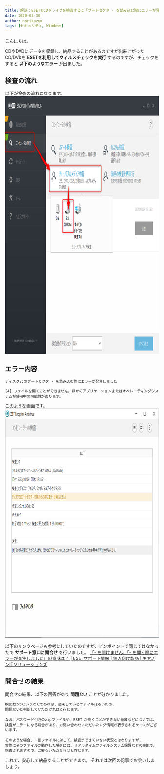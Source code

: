 ```yaml
---
title: 解決：ESETでCDドライブを検査すると「ブートセクタ - を読み込む際にエラーが発生しました」となる件
date: 2020-03-30
author: norikazum
tags: [セキュリティ, Windows]
---
```


こんにちは。

CDやDVDにデータを収録し、納品することがあるのですが出来上がったCD/DVDを **ESETを利用してウィルスチェックを実行** するのですが、チェックをすると **以下のようなエラー** が出ました。

## 検査の流れ
以下が検査の流れになります。
<a href="images/inspection-of-cd-drive-with-eset-results-in-an-error-occurred-when-reading-the-boot-sector-1.png"><img src="images/inspection-of-cd-drive-with-eset-results-in-an-error-occurred-when-reading-the-boot-sector-1.png" alt="" width="1125" height="843" class="alignnone size-full wp-image-12384" /></a>

## エラー内容
`ディスクE:のブートセクタ - を読み込む際にエラーが発生しました`

`[4] ファイルを開くことができません。ほかのアプリケーションまたはオペレーティングシステムが使用中の可能性があります。`

このような画面です。
<a href="images/inspection-of-cd-drive-with-eset-results-in-an-error-occurred-when-reading-the-boot-sector-2.png"><img src="images/inspection-of-cd-drive-with-eset-results-in-an-error-occurred-when-reading-the-boot-sector-2.png" alt="" width="996" height="748" class="alignnone size-full wp-image-12361" /></a>

以下のリンクページも参考にしていたのですが、ピンポイントで同じではなかったで **サポート窓口に問合せ** を行いました。
[「- を開けません」「- を開く際にエラーが発生しました」の意味は？ | ESETサポート情報 | 個人向け製品 | キヤノンITソリューションズ](https://eset-support.canon-its.jp/faq/show/191?category_id=34&site_domain=private)

## 問合せの結果
問合せの結果、以下の回答があり **問題ない** ことが分かりました。

```
検出数が0ということであれば、感染しているファイルはないため、
問題ないと判断していただければと存じます。

なお、パスワード付きのzipファイルや、ESET が開くことができない領域などについては、
検査がエラーになる場合があり、お問い合わせいただいたログ情報が表示されるケースがございます。

そのような場合、一部ファイルに対して、検査ができていない状況とはなりますが、
実際にそのファイルが動作した場合には、リアルタイムファイルシステム保護などの機能で、
検査されますので、ご安心いただければと存じます。
```

これで、安心して納品することができます。
それでは次回の記事でお会いしましょう。